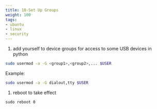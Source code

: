 ```yaml
---
title: 10-Set Up Groups
weight: 100
tags:
- ubuntu
- linux
- security
---
```


1. add yourself to device groups for access to some USB devices in python

```bash
sudo usermod -a -G <group1>,<group2>,... $USER
```

Example:

```bash
sudo usermod -a -G dialout,tty $USER
```

1. reboot to take effect

```
sudo reboot 0
```
